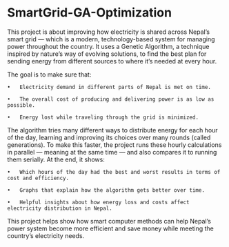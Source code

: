 # SmartGrid-GA-Optimization

This project is about improving how electricity is shared across Nepal’s smart grid — which is a modern, technology-based system for managing power throughout the country. It uses a Genetic Algorithm, a technique inspired by nature’s way of evolving solutions, to find the best plan for sending energy from different sources to where it’s needed at every hour.

The goal is to make sure that:

    •	Electricity demand in different parts of Nepal is met on time.

    •	The overall cost of producing and delivering power is as low as possible.

    •	Energy lost while traveling through the grid is minimized.

The algorithm tries many different ways to distribute energy for each hour of the day, learning and improving its choices over many rounds (called generations). To make this faster, the project runs these hourly calculations in parallel — meaning at the same time — and also compares it to running them serially.
At the end, it shows:

    •	Which hours of the day had the best and worst results in terms of cost and efficiency.

    •	Graphs that explain how the algorithm gets better over time.

    •	Helpful insights about how energy loss and costs affect electricity distribution in Nepal.

This project helps show how smart computer methods can help Nepal’s power system become more efficient and save money while meeting the country’s electricity needs.
